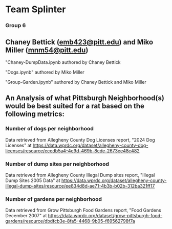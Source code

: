 # Team Splinter

### Group 6

## Chaney Bettick (emb423@pitt.edu) and Miko Miller (mnm54@pitt.edu)

"Chaney-DumpData.ipynb authored by Chaney Bettick

"Dogs.ipynb" authored by Miko Miller

"Group-Garden.ipynb" authored by Chaney Bettick and Miko Miller

## An Analysis of what Pittsburgh Neighborhood(s) would be best suited for a rat based on the following metrics:

### Number of dogs per neighborhood

Data retrieved from Allegheny County Dog Licenses report, "2024 Dog Licenses" at https://data.wprdc.org/dataset/allegheny-county-dog-licenses/resource/ecedb5a4-4e9d-469b-8cde-2673ee48c482

### Number of dump sites per neighborhood

Data retrieved from Allegheny County Illegal Dump sites report, "Illegal Dump Sites 2005 Data" at https://data.wprdc.org/dataset/allegheny-county-illegal-dump-sites/resource/ee834d8d-ae71-4b3b-b02b-312ba321ff17

### Number of gardens per neighborhood

Data retrieved from Grow Pittsburgh Food Gardens report, "Food Gardens December 2007" at https://data.wprdc.org/dataset/grow-pittsburgh-food-gardens/resource/dbdfcb3e-8fa5-4468-9b05-f69562798f7a

